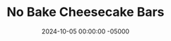 ---
layout: post
title:  "No Bake Cheesecake Bars"
date:   2024-10-05 00:00:00 -05000
categories: 
- Recipes
- Healthier Dessert
permalink: /recipes/cheesecake-bars
image: /assets/Food/Healthier Dessert/Cheesecake Bar/cheesecake-bar-cover.jpg
ing: cheesecakebar-ing
facts: cheesecakebar-facts
section1: Crust
start2: Natural peanut butter
section2: Filling
start3: 70% chocolate
section3: Topping
start4: 
section4: 
start5: 
section5: 
Prep: 20
Rest: 
Cook: 
Source1: https://www.youtube.com/watch?v=iWjhHmDxsq0
Source2:
whisk: https://s.samsungfood.com/kLVkS
tags: 
- plain nonfat greek yogurt
- yogurt
- greek yogurt
- plain yogurt
- no-bake
- no bake
- dates
- honey
- banana
- crust
- cheesecake
- banana
- peanut butter
- natural peanut butter
- nut butter
- powdered peanut butter
- pb2
- pbfit
- pb fit
- dark chocolate
- ganache
- melted chocolate
- chopped peanuts
- peanuts
- crushed nuts
- gluten free
- oats
- rolled oats
Description: These cheesecake bars don't even require you to have an oven. It has mildly sweet banana and honey oatmeal crust, filling with Greek yogurt that's flavored by natural peanut butter and dates, and all topped by melted dark chocolate and chopped peanuts. No bake not only makes the recipe easier, but it preserves all the probiotics in the yogurt, making this a great fermented food at dessert time. For having no protein powder, this dessert is high in protein, as well as a good source of healthy fats, fiber, and complex carbs.
Instructions: 
- In a bowl, mash a banana with the back of a fork. Combine together the rest of the crust ingredients with a silicone spatula - honey, cinnamon, vanilla, coconut flour, and rolled oats. Mix until well combined<br><br>
- <center><img src="/assets/Food/Healthier Dessert/Cheesecake Bar/cheesecake-bar-crust-bowl.jpg" alt="" class="instruction-image"></center><br>

- Line an 8" square pan with parchment paper. Evenly press your crust into the pan. Freeze to set as you prepare the filling<br><br>
- <center><img src="/assets/Food/Healthier Dessert/Cheesecake Bar/cheesecake-bar-crust-pan.jpg" alt="" class="instruction-image"></center><br>

- In a food processor, blend together peanut butter and dates until all the dates are fully chopped. Add in the yogurt and vanilla, and blend until smooth and fully combined<br><br>
- <center><img src="/assets/Food/Healthier Dessert/Cheesecake Bar/cheesecake-bar-filling-processor.jpg" alt="" class="instruction-image"></center><br>

- Use a silicone spatula to evenly spread the filling on top of the oatmeal crust. Freeze for a few minutes to harden as you prepare the topping<br><br>
- <center><img src="/assets/Food/Healthier Dessert/Cheesecake Bar/cheesecake-bar-filling-pan.jpg" alt="" class="instruction-image"></center><br>

- In a small bowl, combine together roughly chopped chocolate with water. Microwave in 30 second intervals, stirring in between, until you have a smooth ganache<br><br>

- Evenly spread your melted chocolate on top of the yogurt filling, and sprinkle the top with your chopped peanuts<br><br>
- <center><img src="/assets/Food/Healthier Dessert/Cheesecake Bar/cheesecake-bar-topping.jpg" alt="" class="instruction-image"></center><br>

- Chill in the fridge overnight to set before slicing<br><br>
- <center><img src="/assets/Food/Healthier Dessert/Cheesecake Bar/cheesecake-bar-cut.jpg" alt="" class="instruction-image"></center>
---